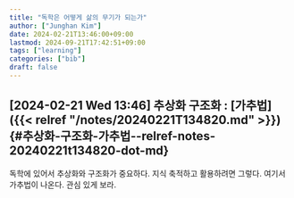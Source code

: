 ```yaml
---
title: "독학은 어떻게 삶의 무기가 되는가"
author: ["Junghan Kim"]
date: 2024-02-21T13:46:00+09:00
lastmod: 2024-09-21T17:42:51+09:00
tags: ["learning"]
categories: ["bib"]
draft: false
---
```


## <span class="timestamp-wrapper"><span class="timestamp">[2024-02-21 Wed 13:46] </span></span> 추상화 구조화  : [가추법]({{< relref "/notes/20240221T134820.md" >}}) {#추상화-구조화-가추법--relref-notes-20240221t134820-dot-md}

독학에 있어서 추상화와 구조화가 중요하다. 지식 축적하고 활용하려면 그렇다. 여기서 가추법이 나온다. 관심 있게 보라.
